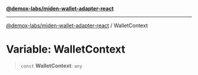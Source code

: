[**@demox-labs/miden-wallet-adapter-react**](../README.md)

***

[@demox-labs/miden-wallet-adapter-react](../globals.md) / WalletContext

# Variable: WalletContext

> `const` **WalletContext**: `any`
